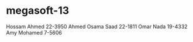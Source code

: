 megasoft-13
===========

Hossam Ahmed 22-3950
Ahmed Osama Saad 22-1811
Omar Nada 19-4332
Amy Mohamed 7-5606
